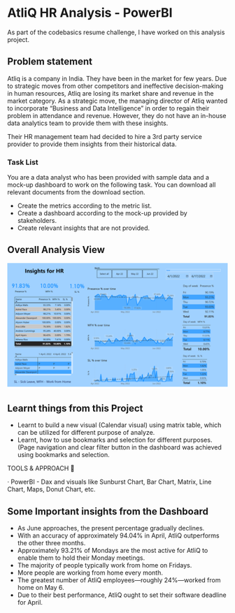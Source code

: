 # AtliQ HR Analysis - PowerBI

As part of the codebasics resume challenge, I have worked on this analysis project.

## Problem statement

Atliq is a company in India. They have been in the market for few years. Due to strategic moves from other competitors and ineffective decision-making in human resources, Atliq are losing its market share and revenue in the market category. As a strategic move, the managing director of Atliq wanted to incorporate “Business and Data Intelligence” in order to regain their problem in attendance and revenue. However, they do not have an in-house data analytics team to provide them with these insights.

Their HR management team had decided to hire a 3rd party service provider to provide them insights from their historical data.

### Task List

You are a data analyst who has been provided with sample data and a mock-up dashboard to work on the following task. You can download all relevant documents from the download section.

- Create the metrics according to the metric list. 
- Create a dashboard according to the mock-up provided by stakeholders. 
- Create relevant insights that are not provided.


## Overall Analysis View

<p align="center">
    <img src='https://github.com/Ibtesum-Sakib/HR_Analytics/blob/main/HR_analytics.png' width="600">
</p>

## Learnt things from this Project 
- Learnt to build a new visual (Calendar visual) using matrix table, which can be utilized for different purpose of analyze. 
- Learnt, how to use bookmarks and selection for different purposes. (Page navigation and clear filter button in the dashboard was achieved using bookmarks and selection.

 TOOLS & APPROACH 🌟
 
· PowerBI - Dax and visuals like Sunburst Chart, Bar Chart, Matrix, Line Chart, Maps, Donut Chart, etc.

## Some Important insights from the Dashboard

- As June approaches, the present percentage gradually declines.
- With an accuracy of approximately 94.04% in April, AtliQ outperforms the other three months.
- Approximately 93.21% of Mondays are the most active for AtliQ to enable them to hold their Monday meetings.
- The majority of people typically work from home on Fridays.
- More people are working from home every month.
- The greatest number of AtliQ employees—roughly 24%—worked from home on May 6.
-  Due to their best performance, AtliQ ought to set their software deadline for April. 
